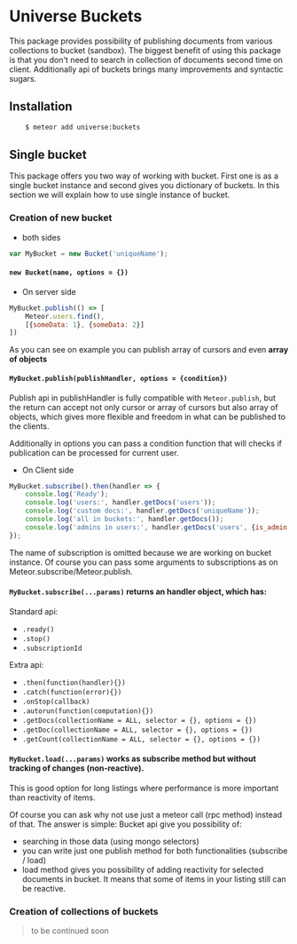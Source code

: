 # Universe Buckets
This package provides possibility of publishing documents
from various collections to bucket (sandbox).
The biggest benefit of using this package is that
you don't need to search in collection of documents
second time on client.
Additionally api of buckets brings many improvements and syntactic sugars.


## Installation
```sh
    $ meteor add universe:buckets
```
## Single bucket
This package offers you two way of working with bucket.
First one is as a single bucket instance and second gives you dictionary of buckets.
In this section we will explain how to use single instance of bucket.

### Creation of new bucket

- both sides

```js
var MyBucket = new Bucket('uniqueName');
```

#### `new Bucket(name, options = {})`


- On server side

```js
MyBucket.publish(() => [
    Meteor.users.find(),
    [{someData: 1}, {someData: 2}]
])
```
As you can see on example you can publish array of cursors and even **array of objects**

#### `MyBucket.publish(publishHandler, options = {condition})`

Publish api in publishHandler is fully compatible with `Meteor.publish`,
but the return can accept not only cursor or array of cursors but also array of objects,
which gives more flexible and freedom in what can be published to the clients.

Additionally in options you can pass a condition function that will checks if publication
can be processed for current user.


- On Client side

```js
MyBucket.subscribe().then(handler => {
    console.log('Ready');
    console.log('users:', handler.getDocs('users'));
    console.log('custom docs:', handler.getDocs('uniqueName'));
    console.log('all in buckets:', handler.getDocs());
    console.log('admins in users:', handler.getDocs('users', {is_admin: true}, {limit:2}));
});
```

The name of subscription is omitted because we are working on bucket instance.
Of course you can pass some arguments to subscriptions as on Meteor.subscribe/Meteor.publish.

#### `MyBucket.subscribe(...params)` returns an handler object, which has:

Standard api:

- `.ready()`
- `.stop()`
- `.subscriptionId`

Extra api:

- `.then(function(handler){})`
- `.catch(function(error){})`
- `.onStop(callback)`
- `.autorun(function(computation){})`
- `.getDocs(collectionName = ALL, selector = {}, options = {})`
- `.getDoc(collectionName = ALL, selector = {}, options = {})`
- `.getCount(collectionName = ALL, selector = {}, options = {})`


#### `MyBucket.load(...params)` works as subscribe method but without tracking of changes (non-reactive).
This is good option for long listings where performance is more important than reactivity of items. 

Of course you can ask why not use just a meteor call (rpc method) instead of that.
The answer is simple:
Bucket api give you possibility of:
- searching in those data (using mongo selectors)
- you can write just one publish method for both functionalities (subscribe / load)
- load method gives you possibility of adding reactivity for selected documents in bucket. It means that some of items in your listing still can be reactive. 

### Creation of collections of buckets
> to be continued soon